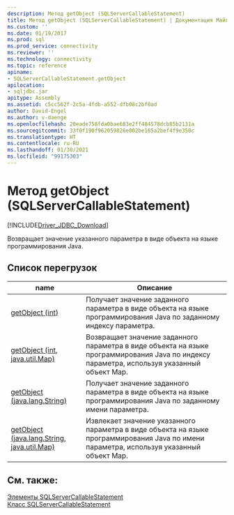 ```yaml
---
description: Метод getObject (SQLServerCallableStatement)
title: Метод getObject (SQLServerCallableStatement) | Документация Майкрософт
ms.custom: ''
ms.date: 01/19/2017
ms.prod: sql
ms.prod_service: connectivity
ms.reviewer: ''
ms.technology: connectivity
ms.topic: reference
apiname:
- SQLServerCallableStatement.getObject
apilocation:
- sqljdbc.jar
apitype: Assembly
ms.assetid: c5cc562f-2c5a-4fdb-a552-dfb08c2bf0ad
author: David-Engel
ms.author: v-daenge
ms.openlocfilehash: 20eade758fda0bae683e2ff484578dcb85b2131a
ms.sourcegitcommit: 33f0f190f962059826e002be165a2bef4f9e350c
ms.translationtype: HT
ms.contentlocale: ru-RU
ms.lasthandoff: 01/30/2021
ms.locfileid: "99175303"
---
```

# <a name="getobject-method-sqlservercallablestatement"></a>Метод getObject (SQLServerCallableStatement)
[!INCLUDE[Driver_JDBC_Download](../../../includes/driver_jdbc_download.md)]

  Возвращает значение указанного параметра в виде объекта на языке программирования Java.  
  
## <a name="overload-list"></a>Список перегрузок  
  
|name|Описание|  
|----------|-----------------|  
|[getObject (int)](../../../connect/jdbc/reference/getobject-method-int.md)|Получает значение заданного параметра в виде объекта на языке программирования Java по заданному индексу параметра.|  
|[getObject (int, java.util.Map)](../../../connect/jdbc/reference/getobject-method-int-java-util-map.md)|Возвращает значение заданного параметра в виде объекта на языке программирования Java по индексу параметра, используя указанный объект Map.|  
|[getObject (java.lang.String)](../../../connect/jdbc/reference/getobject-method-java-lang-string.md)|Получает значение заданного параметра в виде объекта на языке программирования Java по заданному имени параметра.|  
|[getObject (java.lang.String, java.util.Map)](../../../connect/jdbc/reference/getobject-method-java-lang-string-java-util-map.md)|Извлекает значение указанного параметра в виде объекта на языке программирования Java по имени параметра, используя указанный объект Map.|  
  
## <a name="see-also"></a>См. также:  
 [Элементы SQLServerCallableStatement](../../../connect/jdbc/reference/sqlservercallablestatement-members.md)   
 [Класс SQLServerCallableStatement](../../../connect/jdbc/reference/sqlservercallablestatement-class.md)  
  
  
